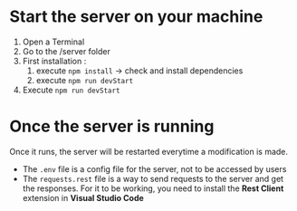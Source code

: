 # Start the server on your machine

1. Open a Terminal
2. Go to the /server folder
3. First installation :
    1. execute `npm install` -> check and install dependencies
    2. execute `npm run devStart`
4. Execute `npm run devStart`

# Once the server is running

Once it runs, the server will be restarted everytime a modification is made.
* The `.env` file is a config file for the server, not to be accessed by users
* The `requests.rest` file is a way to send requests to the server and get the responses. For it to be working, you need to install the **Rest Client** extension in **Visual Studio Code**
